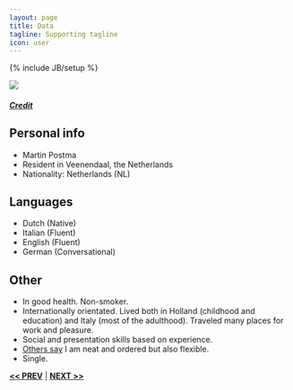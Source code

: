 ```yaml
---
layout: page
title: Data
tagline: Supporting tagline
icon: user
---
```

{% include JB/setup %}

<a href="https://www.flickr.com/photos/132644069@N03/16565567243" title="View photo on Flickr" target="_blank"><img src="https://farm8.staticflickr.com/7714/16565567243_31d6c37cfd_z_d.jpg"></a><br />
<h5><a href="https://www.flickr.com/photos/132644069@N03/" title="View user on Flickr" target="_blank">Credit</a></h5>

## Personal info
- Martin Postma
- Resident in  Veenendaal, the Netherlands
- Nationality: Netherlands (NL)


## Languages

- Dutch (Native)
- Italian (Fluent)
- English (Fluent)
- German (Conversational)


## Other

- In good health. Non-smoker.
- Internationally orientated. Lived both in Holland (childhood and education) and Italy (most of the adulthood). Traveled many places for work and pleasure.
- Social and presentation skills based on experience.
- [Others say](https://www.airbnb.com/users/show/7889468) I am neat and ordered but also flexible.
- Single.

<a href="/#top" title="Home"><b><< PREV</b></a> &#124; <a href="/work.html#top" title="Work"><b>NEXT >></b></a>
